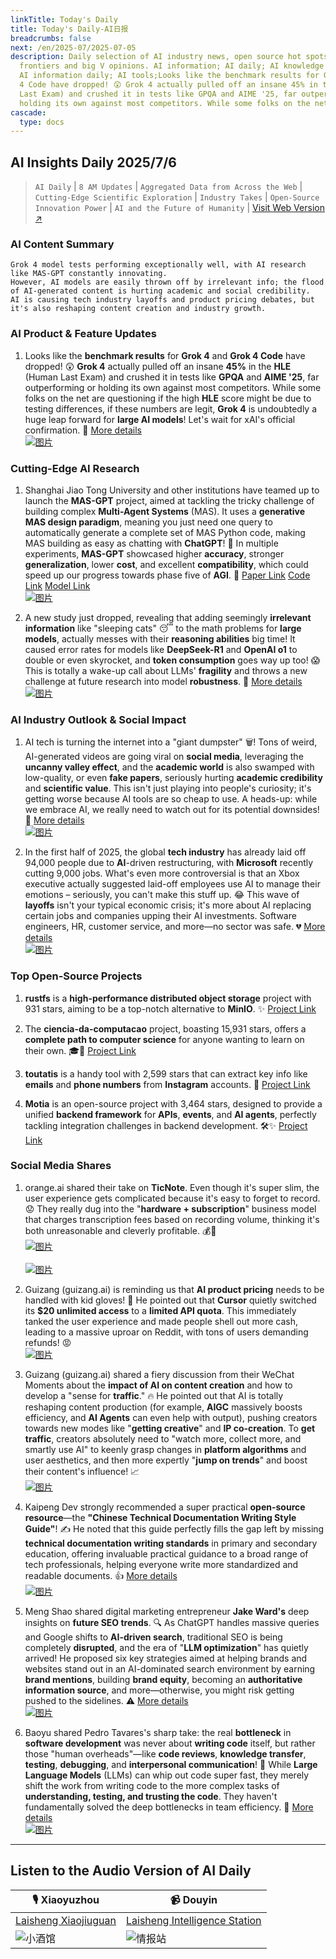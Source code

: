 ```yaml
---
linkTitle: Today's Daily
title: Today's Daily-AI日报
breadcrumbs: false
next: /en/2025-07/2025-07-05
description: Daily selection of AI industry news, open source hot spots, academic
  frontiers and big V opinions. AI information; AI daily; AI knowledge base; AI tutorials;
  AI information daily; AI tools;Looks like the benchmark results for Grok 4 and Grok
  4 Code have dropped! 😲 Grok 4 actually pulled off an insane 45% in the HLE (Human
  Last Exam) and crushed it in tests like GPQA and AIME '25, far outperforming or
  holding its own against most competitors. While some folks on the net are question...
cascade:
  type: docs
---
```

## AI Insights Daily 2025/7/6

> `AI Daily` | `8 AM Updates` | `Aggregated Data from Across the Web` | `Cutting-Edge Scientific Exploration` | `Industry Takes` | `Open-Source Innovation Power` | `AI and the Future of Humanity` | [Visit Web Version ↗️](https://ai.hubtoday.app/)

### **AI Content Summary**

```
Grok 4 model tests performing exceptionally well, with AI research like MAS-GPT constantly innovating.
However, AI models are easily thrown off by irrelevant info; the flood of AI-generated content is hurting academic and social credibility.
AI is causing tech industry layoffs and product pricing debates, but it's also reshaping content creation and industry growth.
```

### AI Product & Feature Updates

1.  Looks like the **benchmark results** for **Grok 4** and **Grok 4 Code** have dropped! 😲 **Grok 4** actually pulled off an insane **45%** in the **HLE** (Human Last Exam) and crushed it in tests like **GPQA** and **AIME '25**, far outperforming or holding its own against most competitors. While some folks on the net are questioning if the high **HLE** score might be due to testing differences, if these numbers are legit, **Grok 4** is undoubtedly a huge leap forward for **large AI models**! Let's wait for xAI's official confirmation. 🚀 [More details](https://www.jiqizhixin.com/articles/2025-07-05-3)
    <br/> [![图片](https://image.jiqizhixin.com/uploads/editor/28bb00f0-9a42-4816-9367-d60a5e6c9a42/640.png "Grok 4基准测试结果")](https://image.jiqizhixin.com/uploads/editor/28bb00f0-9a42-4816-9367-d60a5e6c9a42/640.png) <br/>

### Cutting-Edge AI Research

1.  Shanghai Jiao Tong University and other institutions have teamed up to launch the **MAS-GPT** project, aimed at tackling the tricky challenge of building complex **Multi-Agent Systems** (MAS). It uses a **generative MAS design paradigm**, meaning you just need one query to automatically generate a complete set of MAS Python code, making MAS building as easy as chatting with **ChatGPT**! 🤩 In multiple experiments, **MAS-GPT** showcased higher **accuracy**, stronger **generalization**, lower **cost**, and excellent **compatibility**, which could speed up our progress towards phase five of **AGI**. 🚀 [Paper Link](https://arxiv.org/abs/2503.03686) [Code Link](https://github.com/MASWorks/MAS-GPT) [Model Link](https://huggingface.co/MASWorks/MAS-GPT-32B)
    <br/> [![图片](https://image.jiqizhixin.com/uploads/editor/af3aba3c-10ef-4003-a315-9486df072759/640.png "MAS-GPT项目优势对比")](https://image.jiqizhixin.com/uploads/editor/af3aba3c-10ef-4003-a315-9486df072759/640.png) <br/>

2.  A new study just dropped, revealing that adding seemingly **irrelevant information** like "sleeping cats" 😴 to the math problems for **large models**, actually messes with their **reasoning abilities** big time! It caused error rates for models like **DeepSeek-R1** and **OpenAI o1** to double or even skyrocket, and **token consumption** goes way up too! 😱 This is totally a wake-up call about LLMs' **fragility** and throws a new challenge at future research into model **robustness**. 🤔 [More details](https://mp.weixin.qq.com/s?__biz=MzIzNjc1NzUzMw==&mid=2247808013&idx=1&sn=272e54ef1f178a2887c268ce178c4c13)
    <br/> [![图片](https://wechat2rss.xlab.app/img-proxy/?k=07946254&u=https%3A%2F%2Fmmbiz.qpic.cn%2Fmmbiz_png%2FYicUhk5aAGtBO6nknzjDxTAraechstMDNXml8ZiceovYE4PuF7iczFMc0jLia4HduXDec5FMCDRoGvaqLia07IdANaw%2F640%3Fwx_fmt%3Dpng%26from%3Dappmsg "LLM鲁棒性研究挑战")](https://wechat2rss.xlab.app/img-proxy/?k=07946254&u=https%3A%2F%2Fmmbiz.qpic.cn%2Fmmbiz_png%2FYicUhk5aAGtBO6nknzjDxTAraechstMDNXml8ZiceovYE4PuF7iczFMc0jLia4HduXDec5FMCDRoGvaqLia07IdANaw%2F640%3Fwx_fmt%3Dpng%26from%3Dappmsg) <br/>

### AI Industry Outlook & Social Impact

1.  AI tech is turning the internet into a "giant dumpster" 🗑️! Tons of weird, AI-generated videos are going viral on **social media**, leveraging the **uncanny valley effect**, and the **academic world** is also swamped with low-quality, or even **fake papers**, seriously hurting **academic credibility** and **scientific value**. This isn't just playing into people's curiosity; it's getting worse because AI tools are so cheap to use. A heads-up: while we embrace AI, we really need to watch out for its potential downsides! 🚨 [More details](https://www.jiqizhixin.com/articles/2025-07-05-5)
    <br/> [![图片](https://image.jiqizhixin.com/uploads/editor/fbf7e372-3a98-48aa-90b6-22231541d627/640.png "AI生成诡异视频传播")](https://image.jiqizhixin.com/uploads/editor/fbf7e372-3a98-48aa-90b6-22231541d627/640.png) <br/>

2.  In the first half of 2025, the global **tech industry** has already laid off 94,000 people due to **AI**-driven restructuring, with **Microsoft** recently cutting 9,000 jobs. What's even more controversial is that an Xbox executive actually suggested laid-off employees use AI to manage their emotions – seriously, you can't make this stuff up. 😂 This wave of **layoffs** isn't your typical economic crisis; it's more about AI replacing certain jobs and companies upping their AI investments. Software engineers, HR, customer service, and more—no sector was safe. 💔 [More details](https://mp.weixin.qq.com/s?__biz=MzI3MTA0MTk1MA==&mid=2652607008&idx=1&sn=f4eaf35d3c648f6182f0049eeef9b758)
    <br/> [![图片](https://wechat2rss.xlab.app/img-proxy/?k=921016bc&u=https%3A%2F%2Fmmbiz.qpic.cn%2Fsz_mmbiz_jpg%2FUicQ7HgWiaUb1JhEoiaiadtrnQDXXIgUphY98BANCmZ4etEgvVRpTHCriaQOficezGkRrVaj7JpNHoYXCQoibX8AMXaBg%2F0%3Fwx_fmt%3Djpeg "AI驱动的科技行业裁员")](https://wechat2rss.xlab.app/img-proxy/?k=921016bc&u=https%3A%2F%2Fmmbiz.qpic.cn%2Fsz_mmbiz_jpg%2FUicQ7HgWiaUb1JhEoiaiadtrnQDXXIgUphY98BANCmZ4etEgvVRpTHCriaQOficezGkRrVaj7JpNHoYXCQoibX8AMXaBg%2F0%3Fwx_fmt%3Djpeg) <br/>

### Top Open-Source Projects

1.  **rustfs** is a **high-performance distributed object storage** project with 931 stars, aiming to be a top-notch alternative to **MinIO**. ✨ [Project Link](https://github.com/rustfs/rustfs)

2.  The **ciencia-da-computacao** project, boasting 15,931 stars, offers a **complete path to computer science** for anyone wanting to learn on their own. 🎓🚀 [Project Link](https://github.com/Universidade-Livre/ciencia-da-computacao)

3.  **toutatis** is a handy tool with 2,599 stars that can extract key info like **emails** and **phone numbers** from **Instagram** accounts. 🤫 [Project Link](https://github.com/megadose/toutatis)

4.  **Motia** is an open-source project with 3,464 stars, designed to provide a unified **backend framework** for **APIs**, **events**, and **AI agents**, perfectly tackling integration challenges in backend development. 🛠️✨ [Project Link](https://github.com/MotiaDev/motia)

### Social Media Shares

1.  orange.ai shared their take on **TicNote**. Even though it's super slim, the user experience gets complicated because it's easy to forget to record. 😟 They really dug into the "**hardware + subscription**" business model that charges transcription fees based on recording volume, thinking it's both unreasonable and cleverly profitable. 💰🤔
    <br/> [![图片](https://pbs.twimg.com/media/GvGRyrPaMAAJc1C?format=jpg&name=orig "TicNote轻薄设计")](https://pbs.twimg.com/media/GvGRyrPaMAAJc1C?format=jpg&name=orig) <br/>
    <br/> [![图片](https://pbs.twimg.com/media/GvGRyrNaAAArTyw?format=jpg&name=orig "TicNote录音功能")](https://pbs.twimg.com/media/GvGRyrNaAAArTyw?format=jpg&name=orig) <br/>

2.  Guizang (guizang.ai) is reminding us that **AI product pricing** needs to be handled with kid gloves! 📢 He pointed out that **Cursor** quietly switched its **$20 unlimited access** to a **limited API quota**. This immediately tanked the user experience and made people shell out more cash, leading to a massive uproar on Reddit, with tons of users demanding refunds! 😡
    <br/> [![图片](https://pbs.twimg.com/media/GvFUSp-WYAAPO8A?format=jpg&name=orig "Cursor产品定价引争议")](https://pbs.twimg.com/media/GvFUSp-WYAAPO8A?format=jpg&name=orig) <br/>

3.  Guizang (guizang.ai) shared a fiery discussion from their WeChat Moments about the **impact of AI on content creation** and how to develop a "sense for **traffic**." 🔥 He pointed out that AI is totally reshaping content production (for example, **AIGC** massively boosts efficiency, and **AI Agents** can even help with output), pushing creators towards new modes like "**getting creative**" and **IP co-creation**. To **get traffic**, creators absolutely need to "watch more, collect more, and smartly use AI" to keenly grasp changes in **platform algorithms** and user aesthetics, and then more expertly "**jump on trends**" and boost their content's influence! 📈
    <br/> [![图片](https://pbs.twimg.com/media/GvFNd4jaAAAFXGg?format=jpg&name=orig "AI对内容创作影响")](https://pbs.twimg.com/media/GvFNd4jaAAAFXGg?format=jpg&name=orig) <br/>

4.  Kaipeng Dev strongly recommended a super practical **open-source resource**—the **"Chinese Technical Documentation Writing Style Guide"**! ✍️ He noted that this guide perfectly fills the gap left by missing **technical documentation writing standards** in primary and secondary education, offering invaluable practical guidance to a broad range of tech professionals, helping everyone write more standardized and readable documents. 👍 [More details](https://m.okjike.com/originalPosts/686890634618c88abfcc3761)
    <br/> [![图片](https://cdnv2.ruguoapp.com/FvDm4UbL5sWjaNfVdh1NZw-I57kXv3.png "中文技术文档风格指南")](https://cdnv2.ruguoapp.com/FvDm4UbL5sWjaNfVdh1NZw-I57kXv3.png) <br/>

5.  Meng Shao shared digital marketing entrepreneur **Jake Ward's** deep insights on **future SEO trends**. 🔍 As ChatGPT handles massive queries and Google shifts to **AI-driven search**, traditional SEO is being completely **disrupted**, and the era of "**LLM optimization**" has quietly arrived! He proposed six key strategies aimed at helping brands and websites stand out in an AI-dominated search environment by earning **brand mentions**, building **brand equity**, becoming an **authoritative information source**, and more—otherwise, you might risk getting pushed to the sidelines. ⚠️ [More details](https://x.com/shao__meng/status/1941297172986855492)
    <br/> [![图片](https://pbs.twimg.com/media/GvDfeGHaAAER9UK?format=jpg&name=orig "SEO未来趋势与LLM优化")](https://pbs.twimg.com/media/GvDfeGHaAAER9UK?format=jpg&name=orig) <br/>

6.  Baoyu shared Pedro Tavares's sharp take: the real **bottleneck** in **software development** was never about **writing code** itself, but rather those "human overheads"—like **code reviews**, **knowledge transfer**, **testing**, **debugging**, and **interpersonal communication**! 🤯 While **Large Language Models** (LLMs) can whip out code super fast, they merely shift the work from writing code to the more complex tasks of **understanding, testing, and trusting the code**. They haven't fundamentally solved the deep bottlenecks in team efficiency. 🤔 [More details](https://x.com/dotey/status/1941247337625498002)
    <br/> [![图片](https://pbs.twimg.com/media/GvCyKD3WsAAsaza?format=jpg&name=orig "软件开发真正瓶颈")](https://pbs.twimg.com/media/GvCyKD3WsAAsaza?format=jpg&name=orig) <br/>

---

## **Listen to the Audio Version of AI Daily**

| 🎙️ **Xiaoyuzhou** | 📹 **Douyin** |
| --- | --- |
| [Laisheng Xiaojiuguan](https://www.xiaoyuzhoufm.com/podcast/683c62b7c1ca9cf575a5030e) | [Laisheng Intelligence Station](https://www.douyin.com/user/MS4wLjABAAAAwpwqPQlu38sO38VyWgw9ZjDEnN4bMR5j8x111UxpseHR9DpB6-CveI5KRXOWuFwG)|
| ![小酒馆](https://s1.imagehub.cc/images/2025/06/24/f959f7984e9163fc50d3941d79a7f262.md.png) | ![情报站](https://s1.imagehub.cc/images/2025/06/24/7fc30805eeb831e1e2baa3a240683ca3.md.png) |